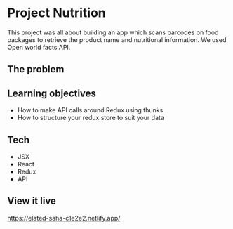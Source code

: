 # Project Nutrition

This project was all about building an app which scans barcodes on food packages to retrieve the product name and nutritional information. We used Open world facts API. 

## The problem



## Learning objectives

- How to make API calls around Redux using thunks
- How to structure your redux store to suit your data

## Tech

- JSX
- React
- Redux
- API

## View it live

https://elated-saha-c1e2e2.netlify.app/
